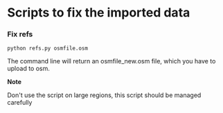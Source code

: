 # Scripts to fix the imported data

### Fix refs

```
python refs.py osmfile.osm

```
The command line will return an osmfile_new.osm file, which you have to upload to osm.

**Note**

Don't use the script on large regions, this script should be managed carefully